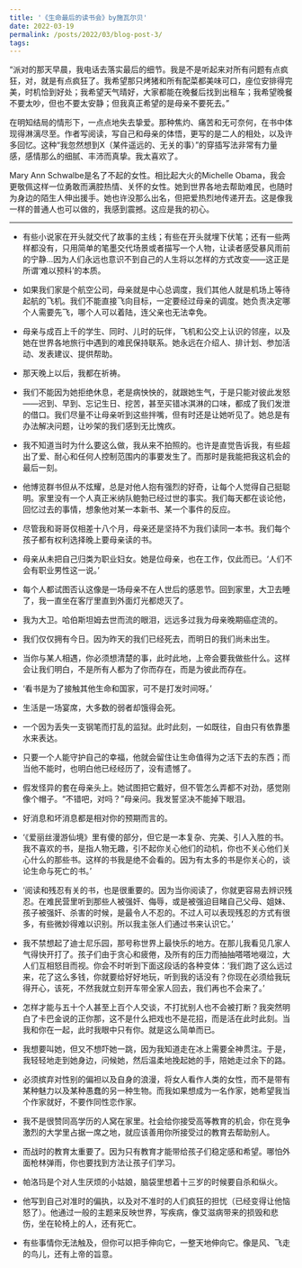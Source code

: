 ```yaml
---
title: '《生命最后的读书会》by施瓦尔贝'
date: 2022-03-19
permalink: /posts/2022/03/blog-post-3/
tags:
---
```


“派对的那天早晨，我电话去落实最后的细节。我是不是听起来对所有问题有点疯狂，对，就是有点疯狂了。我希望那只烤猪和所有配菜都美味可口，座位安排得完美，时机恰到好处；我希望天气晴好，大家都能在晚餐后找到出租车；我希望晚餐不要太吵，但也不要太安静；但我真正希望的是母亲不要死去。”

在明知结局的情形下，一点点地失去挚爱。那种焦灼、痛苦和无可奈何，在书中体现得淋漓尽至。作者写阅读，写自己和母亲的体悟，更写的是二人的相处，以及许多回忆。这种“我忽然想到X（某件遥远的、无关的事）”的穿插写法非常有力量感，感情那么的细腻、丰沛而真挚。我太喜欢了。

Mary Ann Schwalbe是名了不起的女性。相比起大火的Michelle Obama，我会更敬佩这样一位勇敢而满腔热情、关怀的女性。她到世界各地去帮助难民，也随时为身边的陌生人伸出援手。她也许没那么出名，但把爱热烈地传递开去。这是像我一样的普通人也可以做的，我感到震撼。这应是我的初心。

---
- 有些小说家在开头就交代了故事的主线；有些在开头就埋下伏笔；还有一些两样都没有，只用简单的笔墨交代场景或者描写一个人物，让读者感受暴风雨前的宁静...因为人们永远也意识不到自己的人生将以怎样的方式改变——这正是所谓‘难以预料’的本质。

- 如果我们家是个航空公司，母亲就是中心总调度，我们其他人就是机场上等待起航的飞机。我们不能直接飞向目标，一定要经过母亲的调度。她负责决定哪个人需要先飞，哪个人可以着陆，连父亲也无法幸免。

- 母亲与成百上千的学生、同时、儿时的玩伴，飞机和公交上认识的邻座，以及她在世界各地旅行中遇到的难民保持联系。她永远在介绍人、排计划、参加活动、发表建议、提供帮助。

- 那天晚上以后，我都在祈祷。

- 我们不能因为她拒绝休息，老是病怏怏的，就跟她生气，于是只能对彼此发怒——迟到、早到、忘记生日、挖苦，甚至买错冰淇淋的口味，都成了我们发泄的借口。我们尽量不让母亲听到这些拌嘴，但有时还是让她听见了。她总是有办法解决问题，让吵架的我们感到无比愧疚。

- 我不知道当时为什么要这么做，我从来不拍照的。也许是直觉告诉我，有些超出了爱、耐心和任何人控制范围内的事要发生了。而那时是我能把我这机会的最后一刻。

- 他博览群书但从不炫耀，总是对他人抱有强烈的好奇，让每个人觉得自己挺聪明。家里没有一个人真正米纳队鲍勃已经过世的事实。我们每天都在谈论他，回忆过去的事情，想象他对某一本新书、某一个事件的反应。

- 尽管我和哥哥仅相差十八个月，母亲还是坚持不为我们读同一本书。我们每个孩子都有权利选择晚上要母亲读的书。

- 母亲从未把自己归类为职业妇女。她是位母亲，也在工作，仅此而已。‘人们不会有职业男性这一说。’

- 每个人都试图否认这像是一场母亲不在人世后的感恩节。回到家里，大卫去睡了，我一直坐在客厅里直到外面灯光都熄灭了。

- 我为大卫。哈伯斯坦姆去世而流的眼泪，远远多过我为母亲晚期癌症流的。

- 我们仅仅拥有今日。因为昨天的我们已经死去，而明日的我们尚未出生。

- 当你与某人相遇，你必须想清楚的事，此时此地，上帝会要我做些什么。这样会让我们明白，不是所有人都为了你而存在，而是为彼此而存在。

- ‘看书是为了接触其他生命和国家，可不是打发时间呀。’

- 生活是一场宴席，大多数的弱者却饿得会死。

- 一个因为丢失一支钢笔而打乱的监狱。此时此刻，一如既往，自由只有依靠墨水来表达。

- 只要一个人能守护自己的幸福，他就会留住让生命值得为之活下去的东西；而当他不能时，也明白他已经经历了，没有遗憾了。

- 假发怪异的套在母亲头上。她试图把它戴好，但不管怎么弄都不对劲，感觉刚像个帽子。“不错吧，对吗？”母亲问。我发誓坚决不能掉下眼泪。

- 好消息和坏消息都是相对你的预期而言的。

- ‘《爱丽丝漫游仙境》里有傻的部分，但它是一本复杂、完美、引人入胜的书。我不喜欢的书，是指人物无趣，引不起你关心他们的动机，你也不关心他们关心什么的那些书。这样的书我是绝不会看的。因为有太多的书是你关心的，谈论生命与死亡的书。’

- ‘阅读和残忍有关的书，也是很重要的。因为当你阅读了，你就更容易去辨识残忍。在难民营里听到那些人被强奸、侮辱，或是被强迫目睹自己父母、姐妹、孩子被强奸、杀害的时候，是最令人不忍的。不过人可以表现残忍的方式有很多，有些微妙得难以识别。所以我主张人们通过书来认识它。’

- 我不禁想起了迪士尼乐园，那号称世界上最快乐的地方。在那儿我看见几家人气得快开打了。孩子们由于贪心和疲倦，及所有的压力而抽抽嗒嗒地啜泣，大人们互相怒目而视。你会不时听到下面这段话的各种变体：‘我们跑了这么远过来，花了这么多钱，你就要给好好地玩，听到我的话没有？你现在必须给我玩得开心，该死，不然我就立刻开车带全家人回去，我们再也不会来了。’

- 怎样才能与五十个人甚至上百个人交谈，不打扰别人也不会被打断？我突然明白了卡巴金说的正你那，这不是什么把戏也不是花招，而是活在此时此刻。当我和你在一起，此时我眼中只有你。就是这么简单而已。

- 我想要叫她，但又不想吓她一跳，因为我知道走在冰上需要全神贯注。于是，我轻轻地走到她身边，问候她，然后温柔地挽起她的手，陪她走过余下的路。

- 必须摈弃对性别的偏袒以及自身的浪漫，将女人看作人类的女性，而不是带有某种魅力以及某种愚蠢的另一种生物。而我如果想成为一名作家，她希望我当个作家就好，不要作同性恋作家。

- 我不是很赞同高学历的人窝在家里。社会给你接受高等教育的机会，你在竞争激烈的大学里占据一席之地，就应该善用你所接受过的教育去帮助别人。

- 而战时的教育太重要了。因为只有教育才能带给孩子们稳定感和希望。哪怕外面枪林弹雨，你也要找到方法让孩子们学习。

- 帕洛玛是个对人生厌烦的小姑娘，脑袋里想着十三岁的时候要自杀和纵火。

- 他写到自己对准时的偏执，以及对不准时的人们疯狂的担忧（已经变得让他恼怒了）。他通过一般的主题来反映世界，写疾病，像艾滋病带来的损毁和悲伤，坐在轮椅上的人，还有死亡。

- 有些事情你无法触及，但你可以把手伸向它，一整天地伸向它。像是风、飞走的鸟儿，还有上帝的旨意。
